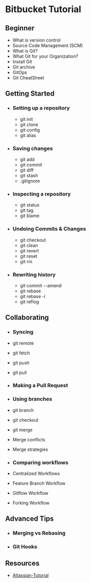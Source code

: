 # Bitbucket Tutorial

## Beginner

* What is version control
* Source Code Management (SCM)
* What is Git?
* What Git for your Organization? 
* Install Git
* Git archive
* GitOps
* Git CheatSheet

## Getting Started 

* ### Setting up a repository
  * git init
  * git clone
  * git config
  * git alias
* ###  Saving changes
  * git add
  * git commit
  * git diff
  * git stash
  * .gitignore
* ###  Inspecting a repository
  * git status
  * git tag
  * git blame
* ###  Undoing Commits & Changes
  * git checkout
  * git clean
  * git revert
  * git reset
  * git rm
    
* ###  Rewriting history
  * git commit --amend
  * git rebase
  * git rebase -i
  * git reflog


## Collaborating

* ### Syncing
 * git remote
 * git fetch
 * git push
 * git pull

* ### Making a Pull Request

* ### Using branches
 * git branch
 * git checkout
 * git merge
 * Merge conflicts
 * Merge strategies

* ### Comparing workflows
 * Centralized Workflows
 * Feature Branch Workflow
 * Gitflow Workflow
 * Forking Workflow

## Advanced Tips
 * ### Merging vs Rebasing
 * ### Git Hooks 



## Resources

* [Atlassian-Tutorial](https://www.atlassian.com/git/tutorials)
